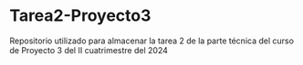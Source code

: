 # Tarea2-Proyecto3
Repositorio utilizado para almacenar la tarea 2 de la parte técnica del curso de Proyecto 3 del II cuatrimestre del 2024
